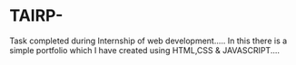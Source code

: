 # TAIRP-
Task completed during Internship of web development.....
In this there is a simple portfolio which I have created using HTML,CSS & JAVASCRIPT....
